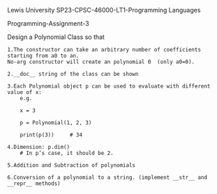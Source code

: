 Lewis University SP23-CPSC-46000-LT1-Programming Languages

Programming-Assignment-3

Design a Polynomial Class so that

	1.The constructor can take an arbitrary number of coefficients starting from a0 to an.
	No-arg constructor will create an polynomial 0  (only a0=0).  

	2.__doc__ string of the class can be shown
	
	3.Each Polynomial object p can be used to evaluate with different value of x: 
		e.g.

		x = 3

		p = Polynomial(1, 2, 3)

		print(p(3))     # 34   

	4.Dimension: p.dim()  
		# In p’s case, it should be 2.

	5.Addition and Subtraction of polynomials

	6.Conversion of a polynomial to a string. (implement __str__ and __repr__ methods)

